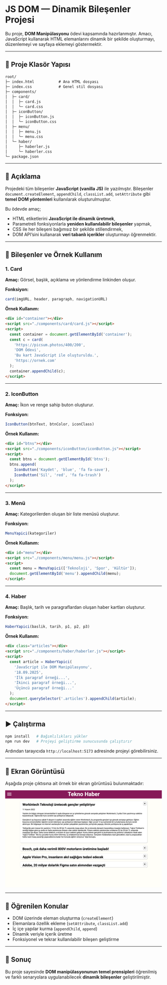 # JS DOM — Dinamik Bileşenler Projesi

Bu proje, **DOM Manipülasyonu** ödevi kapsamında hazırlanmıştır. Amacı, JavaScript kullanarak HTML elemanlarını dinamik bir şekilde oluşturmayı, düzenlemeyi ve sayfaya eklemeyi göstermektir.

---

## 📂 Proje Klasör Yapısı

```
root/
├─ index.html           # Ana HTML dosyası
├─ index.css            # Genel stil dosyası
├─ components/
│  ├─ card/
│  │  ├─ card.js
│  │  └─ card.css
│  ├─ iconButton/
│  │  ├─ iconButton.js
│  │  └─ iconButton.css
│  ├─ menu/
│  │  ├─ menu.js
│  │  └─ menu.css
│  └─ haber/
│     ├─ haberler.js
│     └─ haberler.css
└─ package.json
```

---

## 📝 Açıklama

Projedeki tüm bileşenler **JavaScript (vanilla JS)** ile yazılmıştır. Bileşenler `document.createElement`, `appendChild`, `classList.add`, `setAttribute` gibi **temel DOM yöntemleri** kullanılarak oluşturulmuştur.

Bu ödevde amaç;

* HTML etiketlerini **JavaScript ile dinamik üretmek**,
* Parametreli fonksiyonlarla **yeniden kullanılabilir bileşenler** yapmak,
* CSS ile her bileşeni bağımsız bir şekilde stillendirmek,
* DOM API’sini kullanarak **veri tabanlı içerikler** oluşturmayı öğrenmektir.

---

## 🧩 Bileşenler ve Örnek Kullanım

### 1. Card

**Amaç:** Görsel, başlık, açıklama ve yönlendirme linkinden oluşur.

**Fonksiyon:**

```js
card(imgURL, header, paragraph, navigationURL)
```

**Örnek Kullanım:**

```html
<div id="container"></div>
<script src="./components/card/card.js"></script>
<script>
  const container = document.getElementById('container');
  const c = card(
    'https://picsum.photos/400/200',
    'DOM Ödevi',
    'Bu kart JavaScript ile oluşturuldu.',
    'https://ornek.com'
  );
  container.appendChild(c);
</script>
```

---

### 2. IconButton

**Amaç:** İkon ve renge sahip buton oluşturur.

**Fonksiyon:**

```js
IconButton(btnText, btnColor, iconClass)
```

**Örnek Kullanım:**

```html
<div id="btns"></div>
<script src="./components/iconButton/iconButton.js"></script>
<script>
  const btns = document.getElementById('btns');
  btns.append(
    IconButton('Kaydet', 'blue', 'fa fa-save'),
    IconButton('Sil', 'red', 'fa fa-trash')
  );
</script>
```

---

### 3. Menü

**Amaç:** Kategorilerden oluşan bir liste menüsü oluşturur.

**Fonksiyon:**

```js
MenuYapici(kategoriler)
```

**Örnek Kullanım:**

```html
<div id="menu"></div>
<script src="./components/menu/menu.js"></script>
<script>
  const menu = MenuYapici(['Teknoloji', 'Spor', 'Kültür']);
  document.getElementById('menu').appendChild(menu);
</script>
```

---

### 4. Haber

**Amaç:** Başlık, tarih ve paragraflardan oluşan haber kartları oluşturur.

**Fonksiyon:**

```js
HaberYapici(baslik, tarih, p1, p2, p3)
```

**Örnek Kullanım:**

```html
<div class="articles"></div>
<script src="./components/haber/haberler.js"></script>
<script>
  const article = HaberYapici(
    'JavaScript ile DOM Manipülasyonu',
    '18.09.2025',
    'İlk paragraf örneği...',
    'İkinci paragraf örneği...',
    'Üçüncü paragraf örneği...'
  );
  document.querySelector('.articles').appendChild(article);
</script>
```

---

## ▶️ Çalıştırma

```bash
npm install   # Bağımlılıkları yükler
npm run dev   # Projeyi geliştirme sunucusunda çalıştırır
```

Ardından tarayıcıda `http://localhost:5173` adresinde projeyi görebilirsiniz.

---

## 📸 Ekran Görüntüsü

Aşağıda proje çıktısına ait örnek bir ekran görüntüsü bulunmaktadır:

![Ekran Görüntüsü](Image/Index.png)


---

## 🎯 Öğrenilen Konular

* DOM üzerinde eleman oluşturma (`createElement`)
* Elemanlara özellik ekleme (`setAttribute`, `classList.add`)
* İç içe yapılar kurma (`appendChild`, `append`)
* Dinamik veriyle içerik üretme
* Fonksiyonel ve tekrar kullanılabilir bileşen geliştirme

---

## 📌 Sonuç

Bu proje sayesinde **DOM manipülasyonunun temel prensipleri** öğrenilmiş ve farklı senaryolara uygulanabilecek **dinamik bileşenler** geliştirilmiştir.
